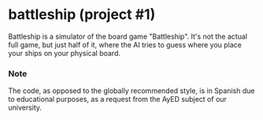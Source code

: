 # battleship (project #1)

Battleship is a simulator of the board game "Battleship". It's not the actual full game, but just half of it, where the AI tries to guess where you place your ships on your physical board.

### Note

The code, as opposed to the globally recommended style, is in Spanish due to educational purposes, as a request from the AyED subject of our university.
